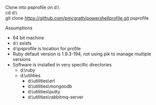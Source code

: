 Clone into psprofile on d:\  
cd d:\  
git clone https://github.com/pmcgrath/powershellprofile.git psprofile  

Assumptions  
* 64 bit machine  
* d:\ exists  
* d:\psprofile is location for profile  
* Ruby default version is 1.9.3-194, not using pik to manage multiple versions  
* Software is installed in very specific directories  
	* d:\ruby  
	* d:\utilities  
		* d:\utilities\erl  
		* d:\utilities\mongoodb  
		* d:\utilities\putty  
		* d:\utilities\rabbitmq-server  

	
